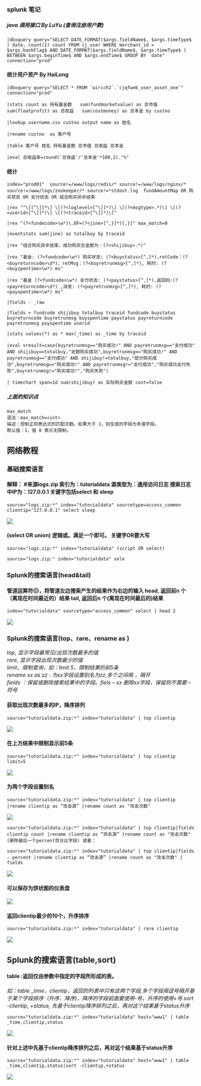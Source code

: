 ### splunk 笔记

##### java 调用接口 By LuYu \(查询注册用户数\)

```
|dbxquery query="SELECT DATE_FORMAT($args.fieldName$, $args.timeType$ ) date, count(1) count FROM cj_user WHERE merchant_id = $args.bankFlag$ AND DATE_FORMAT($args.fieldName$, $args.timeType$ ) BETWEEN $args.beginTime$ AND $args.endTime$ GROUP BY  date" connection="prod"
```

#### 统计用户资产 By HaiLong

    |dbxquery query="SELECT * FROM `wirich2`.`cjqfweb_user_asset_one`" connection="prod"

    |stats count as 持有基金数   sum(fundmarketvalue) as 总市值   sum(floatprofit) as 总收益   sum(costmoney) as 总本金 by custno

    |lookup username.csv custno output name as 姓名

    |rename custno  as 客户号

    |table 客户号 姓名 持有基金数 总市值 总收益 总本金

    |eval 总收益率=round('总收益'/'总本金'*100,2)."%"

#### 统计

```
index="prod01"  source!=/www/logs/redis/* source!=/www/logs/nginx/*   source!=/www/logs/zookeeper/* source!=*stdout.log  fundAmountMap OR 购买状态 OR 支付状态 OR 组合购买异步结束

|rex "^\[[^\]]*\] \[(?<loglevel>[^\]]*)\] \[(?<msgtype>.*)\] \[(?<userid>[^\]]*)\] \[(?<traceid>[^\]]*)\]"

|rex "(?<fundecode>\w*)\.OF=(?<jine>[^,}]*)[,}]" max_match=0

|eventstats sum(jine) as totalbuy by traceid

|rex "组合购买异步结束，成功购买总金额为：(?<shijibuy>.*)"

|rex "基金: (?<fundcode>\w*) 购买状态: (?<buystatus>[^,]*),retCode：(?<buyreturncode>\d*)，retMsg：(?<buyretrunmsg>[^,]*), 耗时: (?<buyspentime>\w*) ms"

|rex "基金 (?<fundcode>\w*) 支付状态: (?<paystatus>[^,]*),返回码:(?<payreturncode>\d*) ,消息: (?<payretrunmsg>[^,]*), 耗时: (?<payspentime>\w*) ms"

|fields - _raw

|fields + fundcode shijibuy totalbuy traceid fundcode buystatus buyreturncode buyretrunmsg buyspentime paystatus payreturncode payretrunmsg payspentime userid

|stats values(*) as * max(_time) as _time by traceid

|eval vresult=case(buyretrunmsg=="购买成功!" AND payretrunmsg=="支付成功" AND shijibuy==totalbuy,"足额购买成功",buyretrunmsg=="购买成功!" AND payretrunmsg=="支付成功" AND shijibuy!=totalbuy,"部分购买成功",buyretrunmsg=="购买成功!" AND payretrunmsg!="支付成功","购买成功支付失败",buyretrunmsg!="购买成功!","购买失败")

| timechart span=1d sum(shijibuy) as 实际购买金额 cont=false
```

##### 上面的知识点

```
max_match
语法：max_match=<int>
描述：控制正则表达式的匹配次数。如果大于 1，则生成的字段为多值字段。
默认值：1，值 0 表示无限制。
```

## 网络教程

### 基础搜索语言

#### 解释： #来源logs.zip 索引为：tutorialdata 源类型为：通用访问日志 搜索日志中IP为：127.0.0.1 关键字包括select 和 sleep
```
source="logs.zip:*" index="tutorialdata" sourcetype=access_common clientip="127.0.0.1" select sleep 
```
![](http://image.3001.net/images/20161214/14817236108359.png)


#### (select OR union) 逻辑或。满足一个即可。 关键字OR要大写
```
source="logs.zip:*" index="tutorialdata" (script OR select)

source="logs.zip:" index="tutorialdata" sele
```

### Splunk的搜索语言\(head&tail\)

#### 管道运算符(|)，将管道左边搜索产生的结果作为右边的输入 head, 返回前n 个（离现在时间最近的）结果 tail, 返回后n 个(离现在时间最后的)结果
```
index="tutorialdata" sourcetype="access_common" select | head 2
```
![](http://image.3001.net/images/20161214/14817236419831.png)


### Splunk的搜索语言\(top、rare、rename as \)

_top, 显示字段最常见/出现次数最多的值  
rare, 显示字段出现次数最少的值  
limit，限制查询，如：limit 5，限制结果的前5条  
rename xx as zz : 为xx字段设置别名为zz,多个之间用 ，隔开  
fields ：保留或删除搜索结果中的字段。fiels – xx 删除xx字段，保留则不需要 – 符号_

#### 获取出现次数最多的IP，降序排列
```
source="tutorialdata.zip:*" index="tutorialdata" | top clientip 
```
![](http://image.3001.net/images/20161214/1481723737559.png)

#### 在上方结果中限制显示前5条
```
source="tutorialdata.zip:*" index="tutorialdata" | top clientip limit=5 
```
![](http://image.3001.net/images/20161214/148172374734.png)

#### 为两个字段设置别名
```
source="tutorialdata.zip:*" index="tutorialdata" | top clientip |rename clientip as “攻击源” |rename count as "攻击次数" 
```
![](http://image.3001.net/images/20161214/14817237571877.png)

```
source="tutorialdata.zip:*" index="tutorialdata" | top clientip|fields clientip count |rename clientip as “攻击源” |rename count as "攻击次数"  (删除最后一个percent百分比字段) 或者： 

source="tutorialdata.zip:*" index="tutorialdata" | top clientip|fields - percent |rename clientip as “攻击源” |rename count as "攻击次数" | fields
```
![](http://image.3001.net/images/20161214/14817237838432.png)

#### 可以保存为饼状图的仪表盘
![](http://image.3001.net/images/20161214/14817237958177.png)

#### 返回clientip最少的10个，升序排序
```
source="tutorialdata.zip:*" index="tutorialdata" | rare clientip 
```
![](http://image.3001.net/images/20161214/14817238094190.png)


## Splunk的搜索语言(table,sort)
#### table :返回仅由参数中指定的字段所形成的表。
*如：table _time，clientip，返回的列表中只有这两个字段,多个字段用逗号隔开基于某个字段排序（升序、降序)，降序的字段前面要使用-号，升序的使用+号.sort -clientip, +status, 先基于clientip降序排列之后，再对这个结果基于status升序*


```
source="tutorialdata.zip:*" index="tutorialdata" host="www1" | table _time,clientip,status
```
![](http://image.3001.net/images/20161214/14817238249508.png)

#### 针对上述中先基于clientip降序排列之后，再对这个结果基于status升序
```
source="tutorialdata.zip:*" index="tutorialdata" host="www1" | table _time,clientip,status|sort -clientip,+status 
```
![](http://image.3001.net/images/20161214/14817238396881.png)



